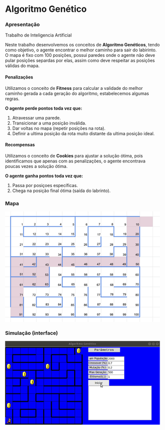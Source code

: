 <h1>Algoritmo Genético</h1>

<h3>Apresentação</h3>
Trabalho de Inteligencia Artificial </br>

Neste trabalho desenvolvemos os conceitos de <strong>Algoritmo Genéticos</strong>,
tendo como objetivo, o agente encontrar o melhor caminho para sair do labirinto. </br>
O mapa é fixo com 100 posições, possui paredes onde o agente não deve pular posições separdas por elas, assim como deve respeitar as posições válidas do mapa. </br>

<h4>Penalizações</h4>
Utilizamos o conceito de <strong>Fitness</strong> para calcular a validade do melhor caminho gerada a cada geração do algoritmo, estabelecemos algumas regras. 
</br>

<strong>O agente perde pontos toda vez que:</strong>
1. Atravessar uma parede.
2. Transicionar a uma posição inválida.
3. Dar voltas no mapa (repetir posições na rota).
4. Definir a ultima posição da rota muito distante da ultima posição ideal.

<h4>Recompensas</h4>

Utilizamos o conceito de <strong>Cookies</strong> para ajustar a solução ótima, pois identificamos que apenas com as penalizações, o agente encontrava poucas vezes a solução ótima.</br>

<strong>O agente ganha pontos toda vez que:</strong>
1. Passa por posiçoes específicas.
2. Chega na posição final ótima (saída do labrinto).

<h3>Mapa</h3>

![mapa](assets/readme-24cf2.png)

<h3>Simulação (interface) </h3>

<img src="assets/geneticgif.gif">